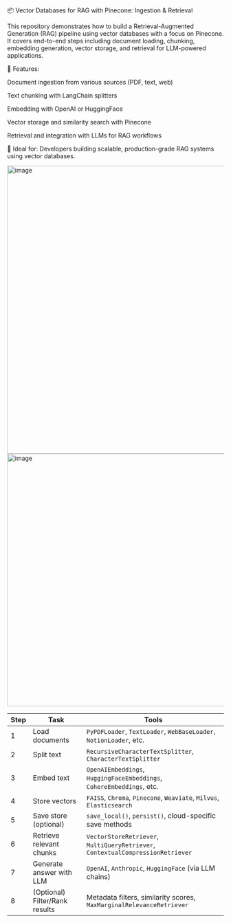 

📦 Vector Databases for RAG with Pinecone: Ingestion & Retrieval

This repository demonstrates how to build a Retrieval-Augmented Generation (RAG) pipeline using vector databases with a focus on Pinecone. It covers end-to-end steps including document loading, chunking, embedding generation, vector storage, and retrieval for LLM-powered applications.

🔧 Features:

Document ingestion from various sources (PDF, text, web)

Text chunking with LangChain splitters

Embedding with OpenAI or HuggingFace

Vector storage and similarity search with Pinecone

Retrieval and integration with LLMs for RAG workflows

🧠 Ideal for: Developers building scalable, production-grade RAG systems using vector databases.

<img width="1777" height="670" alt="image" src="https://github.com/user-attachments/assets/1346d72f-861e-4643-8813-3678722a2906" />

<img width="1154" height="588" alt="image" src="https://github.com/user-attachments/assets/1d385646-a3f6-47c7-a1c7-78afd9107719" />


| **Step** | **Task**                       | **Tools**                                                                       |
| -------- | ------------------------------ | ------------------------------------------------------------------------------- |
| 1        | Load documents                 | `PyPDFLoader`, `TextLoader`, `WebBaseLoader`, `NotionLoader`, etc.              |
| 2        | Split text                     | `RecursiveCharacterTextSplitter`, `CharacterTextSplitter`                       |
| 3        | Embed text                     | `OpenAIEmbeddings`, `HuggingFaceEmbeddings`, `CohereEmbeddings`, etc.           |
| 4        | Store vectors                  | `FAISS`, `Chroma`, `Pinecone`, `Weaviate`, `Milvus`, `Elasticsearch`            |
| 5        | Save store (optional)          | `save_local()`, `persist()`, cloud-specific save methods                        |
| 6        | Retrieve relevant chunks       | `VectorStoreRetriever`, `MultiQueryRetriever`, `ContextualCompressionRetriever` |
| 7        | Generate answer with LLM       | `OpenAI`, `Anthropic`, `HuggingFace` (via LLM chains)                           |
| 8        | (Optional) Filter/Rank results | Metadata filters, similarity scores, `MaxMarginalRelevanceRetriever`            |




